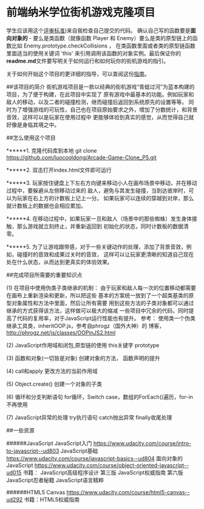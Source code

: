 
前端纳米学位街机游戏克隆项目
===============================

学生应该用这个[评审标准](https://review.udacity.com/#!/rubrics/499/view))来自我检查自己提交的代码。 确认自己写的函数要是**面向对象的** -  要么是类函数（就像函数 Player 和 Enemy）要么是类的原型链上的函数比如 Enemy.prototype.checkCollisions ， 在类函数里面或者类的原型链函数里面适当的使用关键词 'this' 来引用调用该函数的对象实例。最后保证你的**readme.md**文件要写明关于如何运行和如何玩你的街机游戏的指引。

关于如何开始这个项目的更详细的指导，可以查阅这份[指南](https://gdgdocs.org/document/d/1v01aScPjSWCCWQLIpFqvg3-vXLH2e8_SZQKC8jNO0Dc/pub?embedded=true)。


##该项目的简介
街机游戏项目是一款以经典的街机游戏“青蛙过河”为蓝本构建的项目，为了便于构建，在此项目中实现了
原有游戏中最基本的功能。例如玩家和敌人的移动，以及二者的碰撞检测，继而碰撞后返回到系统原先的设置等等。
同时为了增强游戏的可玩性，自己也在项目原始要求之外，增加了分数统计，和背景音效，这样可以是玩家在使用过程中
更能够体验到真实的感觉，从而觉得自己就好像是身临其境之中。

##怎么使用这个项目

******1.  克隆代码库到本地
    git clone https://github.com/luocooldong/Arcade-Game-Clone_P5.git
	
******2.  双击打开index.html文件即可运行

******3.  玩家按住键盘上下左右方向键来移动小人在画布场景中移动，并在移动过程中，要躲避从左侧移动过来的
          敌人，避免与其发生碰撞，当到达彼岸时，可以为玩家在右上方的计数板上记上一分。
		  如果玩家可以连续的穿越到对岸，那么就计数板上的数据也会相应累加。
		  
******4.  在移动过程中，如果玩家一旦和敌人（场景中的那些蜘蛛）发生身体接触，那么游戏就立刻终止，并重新返回到
          初始化的状态，同时计数板的数据清零。
	
******5.  为了让游戏跟带感，对于一些关键动作的处理，添加了背景音效，例如，碰撞时的音效和成果过关时的音效，
          这样可以让玩家更清晰的知道自己现在处在什么状态，从而达到更真实的体验效果。
		  
		  
##完成项目所需要的重要知识点

(1) 在项目中使用伪类子类继承的机制：  由于玩家和敌人每一次的位置移动都需要在画布上重新渲染和更新，所以把这些
                            基本的方案统一放到了一个超类基类的原型对象属性和方法中里面，然后让所有需要
							用到这些方法的子类对象都可以通过继承的方式获得该方法，这样做可以极大的缩减
							一些项目中冗余的代码，同时提高了代码的复用率，对于JavaScript运行性能也有提升。
							参考： 使用类一个伪类继承工具类，inheritOOP.js，参考自phrogz（国外大神）的
							博客，http://phrogz.net/js/classes/OOPinJS2.html
	

(2) JavaScript作用域和闭包,原型链的使用     this关键字  prototype

(3) 函数和对象(一切皆是对象)                    创建对象的方法， 函数声明的提升

(4) call和apply                  更改方法的当前作用域

(5) Object.create()               创建一个对象的子类

(6) 循环和分支判断语句               for循环，Switch case，数组的ForEach()遍历，for-in不再使用

(7) JavaScript异常的处理            try执行语句 catch抛出异常 finally收尾处理




##一些资源

######JavaScript
    JavaScript入门 https://www.udacity.com/course/intro-to-javascript--ud803
    JavaScript基础 https://www.udacity.com/course/javascript-basics--ud804
	面向对象的JavaScript https://www.udacity.com/course/object-oriented-javascript--ud015
	书籍： JavaScript高级程序设计 第三版
	      JavaScript权威指南 第六版
		  JavaScript忍者秘籍
		  JavaScript语言精粹
	

######HTML5 Canvas
     https://www.udacity.com/course/html5-canvas--ud292
	 书籍：HTML5权威指南
       
